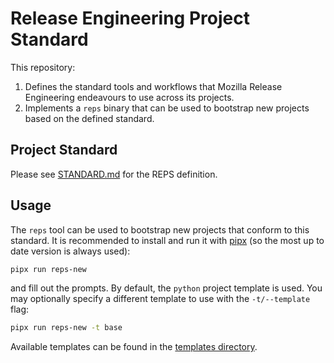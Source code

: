 # Release Engineering Project Standard

This repository:

1. Defines the standard tools and workflows that Mozilla Release Engineering
   endeavours to use across its projects.
2. Implements a `reps` binary that can be used to bootstrap new projects based
   on the defined standard.

## Project Standard

Please see
[STANDARD.md](https://github.com/mozilla-releng/reps/blob/main/STANDARD.md) for
the REPS definition.

## Usage

The `reps` tool can be used to bootstrap new projects that conform to this
standard. It is recommended to install and run it with
[pipx](https://github.com/pypa/pipx) (so the most up to date version is always
used):

```bash
pipx run reps-new
```

and fill out the prompts. By default, the `python` project template is used.
You may optionally specify a different template to use with the `-t/--template` flag:

```bash
pipx run reps-new -t base
```

Available templates can be found in the
[templates directory](https://github.com/mozilla-releng/reps/tree/main/reps/templates).
